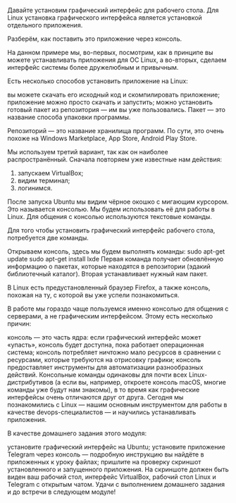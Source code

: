 Давайте установим графический интерфейс для рабочего стола. Для Linux установка графического интерфейса является установкой отдельного приложения. 

Разберём, как поставить это приложение через консоль. 

На данном примере мы, во-первых, посмотрим, как в принципе вы можете устанавливать приложения для ОС Linux, а во-вторых, сделаем интерфейс системы более дружелюбным и привычным.

Есть несколько способов установить приложение на Linux:

вы можете скачать его исходный код и скомпилировать приложение;
приложение можно просто скачать и запустить;
можно установить готовый пакет из репозитория — им вы уже пользовались.
Пакет — это название способа упаковки программы.

Репозиторий — это название хранилища программ. По сути, это очень похоже на Windows Marketplace, App Store, Android Play Store.

Мы используем третий вариант, так как он наиболее распространённый. Сначала повторяем уже известные нам действия:
1) запускаем VirtualBox;
2) видим терминал;
3) логинимся.

После запуска Ubuntu мы видим чёрное окошко с мигающим курсором. Это называется консолью. Мы будем использовать её для работы в Linux. Для общения с консолью используются текстовые команды. 

Для того чтобы установить графический интерфейс рабочего стола, потребуется две команды.

Открываем консоль, здесь мы будем выполнять команды:
sudo apt-get update
sudo apt-get install lxde
Первая команда получает обновлённую информацию о пакетах, которые находятся в репозитории (эдакий библиотечный каталог). Вторая устанавливает нужный нам пакет.

В Linux есть предустановленный браузер Firefox, а также консоль, похожая на ту, с которой вы уже успели познакомиться.

В работе мы гораздо чаще пользуемся именно консолью для общения с серверами, а не графическим интерфейсом. Этому есть несколько причин:

консоль — это часть ядра: если графический интерфейс может «упасть», консоль будет доступна, пока работает операционная система;
консоль потребляет ничтожно мало ресурсов в сравнении с ресурсами, которые требуются на отрисовку графики;
консоль предоставляет инструменты для автоматизации разнообразных действий. Консольные команды одинаковы для почти всех Linux-дистрибутивов (а если вы, например, откроете консоль macOS, многие команды уже будут нам знакомы), в то время как графические интерфейсы очень отличаются друг от друга.
Сегодня мы познакомились с Linux — нашим основным инструментом для работы в качестве devops-специалистов — и научились устанавливать приложения.

В качестве домашнего задания этого модуля:

установите графический интерфейс на Ubuntu; 
установите приложение Telegram через консоль — подробную инструкцию вы найдёте в приложенных к уроку файлах;
пришлите на проверку скриншот установленного и запущенного приложения. На скриншоте должен быть виден ваш рабочий стол, интерфейс VirtualBox, рабочий стол Linux и Telegram с открытым чатом.
Удачи с выполнением домашнего задания и до встречи в следующем модуле!